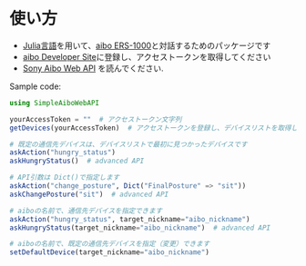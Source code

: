 # 使い方

- [Julia言語](https://julialang.org/)を用いて、[aibo ERS-1000](http://aibo.sony.jp/)と対話するためのパッケージです
- [aibo Developer Site](https://developer.aibo.com/jp/home)に登録し、アクセストークンを取得してください
- [Sony Aibo Web API](https://developer.aibo.com/jp/docs#introduction) を読んでください.

Sample code:
```julia
using SimpleAiboWebAPI

yourAccessToken = ""  # アクセストークン文字列
getDevices(yourAccessToken)  # アクセストークンを登録し、デバイスリストを取得します

# 既定の通信先デバイスは、デバイスリストで最初に見つかったデバイスです
askAction("hungry_status")
askHungryStatus()  # advanced API

# API引数は Dict()で指定します
askAction("change_posture", Dict("FinalPosture" => "sit"))
askChangePosture("sit")  # advanced API

# aiboの名前で、通信先デバイスを指定できます
askAction("hungry_status", target_nickname="aibo_nickname")
askHungryStatus(target_nickname="aibo_nickname")  # advanced API

# aiboの名前で、既定の通信先デバイスを指定（変更）できます
setDefaultDevice(target_nickname="aibo_nickname")
```
